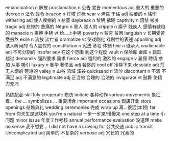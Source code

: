 emancipation		n 解放
proclamation		n 公告 宣告
momentous		adj 重大的 重要的
decree		n 法令 政令 
beacon		n 灯塔 灯标
sear		v 烤焦 干枯 adj 枯萎的 n 烙印
withering		adj 使人畏缩的 n 枯萎
daybreak		n 黎明 拂晓
captivity		n 囚禁 被关
tragic		adj 悲惨的 悲痛的
Negro		n 黑人 黑人的
cripple		n 瘸子 残疾人 感情有缺陷的
manacle		n 束缚 手铐 vt 给...上手铐
poverty		n 贫穷 贫困
languish		v 长期受苦 受煎熬
exile		n 流放 流亡者
dramatize		vt 使戏剧化 戏剧性的表述
appalling		adj 骇人听闻的 令人震惊的
constitution		n 宪法 章程 体制
heir		n 继承人
unalienable		adj 不可分割的
insofar		adv 在这个范围 到这个程度
vault		n 保险库 金库 v 跳跃 越过
demand		v 强烈要求 需求
fierce		adj 强烈的 激烈的
engage		v 雇佣 聘请 参加 从事 吸引
luxury		n 奢华 奢侈品 adj 奢侈的
cool off		冷静下来
desolate		adj 荒无人烟的 荒凉的
valley		n 山谷 流域 溪谷
quicksand		n 流沙
discontent		n 不满 不满足 adj 不满意的
legitimate			adj 正当的 合理的 合法的
invigorate 		vt 鼓舞 使精力充沛

熟练配合 skillfuly cooperate
模仿	imitate
各种动作	 various movements
象征着...	the ... symbolizes ...
重要场合	important occasions
商店开业	store openings
结婚典礼	wedding ceremonies
完成	wrap up
离...很远(本领)  far from
你天生是这块料	you're a natural
一步一步来/慢慢来		one step at a time
小问题		minor issue
年度工作考核  annual performance evaluation
没道理		make no sense
我不想要...	I did not have a craving for
公共交通		public transit
Uncomplicated  adj 简单的 不复杂的
verbose  adj 冗长的 冗余的

